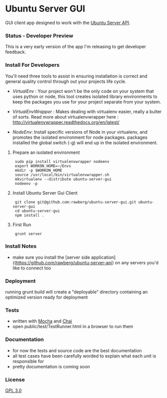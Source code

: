 Ubuntu Server GUI
=================

GUI client app designed to work with the [Ubuntu Server API](https://github.com/rawberg/ubuntu-server-api).


### Status - Developer Preview

This is a very early version of the app I'm releasing to get developer feedback.


### Install For Developers

You'll need three tools to assist in ensuring installation is correct and general quality control through out your projects life cycle.

- *VirtualEnv* : Your project won't be the only code on your system that uses python or node, this tool creates isolated library environments to keep the packages you use for your project separate from your system.

- *VirtualEnvWrapper* : Makes dealing with virtualenv easier, really a bulter of sorts.
  Read more about virtualenvwrapper here : http://virtualenvwrapper.readthedocs.org/en/latest/

- *NodeEnv*: Install specific versions of Node in your virtualenv, and promotes the isolated environment for node packages. packages installed the global switch (-g) will end up in the isolated environment.


1. Prepare an isolated environment

		sudo pip install virtualenvwrapper nodeenv
		export WORKON_HOME=~/Envs
		mkdir -p $WORKON_HOME
		source /usr/local/bin/virtualenvwrapper.sh
		mkvirtualenv --distribute ubuntu-server-gui
		nodeenv -p

2. Install Ubuntu Server Gui Client

		git clone git@github.com:rawberg/ubuntu-server-gui.git ubuntu-server-gui
		cd ubuntu-server-gui
		npm install .

3. First Run

		grunt server

### Install Notes

- make sure you install the [server side application]((https://github.com/rawberg/ubuntu-server-api) on any servers you'd like to connect too


### Deployment

running grunt build will create a "deployable" directory containing an optimized version ready for deployment


### Tests

- written with [Mocha](http://visionmedia.github.com/mocha/) and [Chai](http://chaijs.com/api/bdd/)
- open public/test/TestRunner.html in a browser to run them


### Documentation

- for now the tests and source code are the best documentation
- all test cases have been carefully worded to explain what each unit is responsible for
- pretty documentation is coming soon


### License

[GPL 3.0](http://opensource.org/licenses/GPL-3.0)
